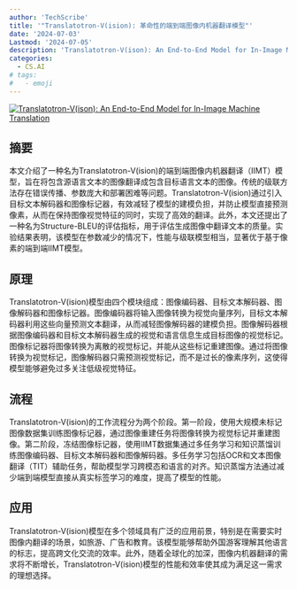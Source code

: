 ```yaml
---
author: 'TechScribe'
title: '"Translatotron-V(ision): 革命性的端到端图像内机器翻译模型"'
date: '2024-07-03'
Lastmod: '2024-07-05'
description: 'Translatotron-V(ison): An End-to-End Model for In-Image Machine Translation'
categories:
  - CS.AI
# tags:
#   - emoji
---
```


[![Translatotron-V(ison): An End-to-End Model for In-Image Machine Translation](https://arxiv-research-1301205113.cos.ap-guangzhou.myqcloud.com/images/2407.02894v1.pdf_0.jpg)](https://arxiv.org/abs/2407.02894v1)

## 摘要

本文介绍了一种名为Translatotron-V(ision)的端到端图像内机器翻译（IIMT）模型，旨在将包含源语言文本的图像翻译成包含目标语言文本的图像。传统的级联方法存在错误传播、参数庞大和部署困难等问题。Translatotron-V(ision)通过引入目标文本解码器和图像标记器，有效减轻了模型的建模负担，并防止模型直接预测像素，从而在保持图像视觉特征的同时，实现了高效的翻译。此外，本文还提出了一种名为Structure-BLEU的评估指标，用于评估生成图像中翻译文本的质量。实验结果表明，该模型在参数减少的情况下，性能与级联模型相当，显著优于基于像素的端到端IIMT模型。<!--more-->

## 原理

Translatotron-V(ision)模型由四个模块组成：图像编码器、目标文本解码器、图像解码器和图像标记器。图像编码器将输入图像转换为视觉向量序列，目标文本解码器利用这些向量预测文本翻译，从而减轻图像解码器的建模负担。图像解码器根据图像编码器和目标文本解码器生成的视觉和语言信息生成目标图像的视觉标记。图像标记器将图像转换为离散的视觉标记，并能从这些标记重建图像。通过将图像转换为视觉标记，图像解码器只需预测视觉标记，而不是过长的像素序列，这使得模型能够避免过多关注低级视觉特征。

## 流程

Translatotron-V(ision)的工作流程分为两个阶段。第一阶段，使用大规模未标记图像数据集训练图像标记器，通过图像重建任务将图像转换为视觉标记并重建图像。第二阶段，冻结图像标记器，使用IIMT数据集通过多任务学习和知识蒸馏训练图像编码器、目标文本解码器和图像解码器。多任务学习包括OCR和文本图像翻译（TIT）辅助任务，帮助模型学习跨模态和语言的对齐。知识蒸馏方法通过减少端到端模型直接从真实标签学习的难度，提高了模型的性能。

## 应用

Translatotron-V(ision)模型在多个领域具有广泛的应用前景，特别是在需要实时图像内翻译的场景，如旅游、广告和教育。该模型能够帮助外国游客理解其他语言的标志，提高跨文化交流的效率。此外，随着全球化的加深，图像内机器翻译的需求将不断增长，Translatotron-V(ision)模型的性能和效率使其成为满足这一需求的理想选择。